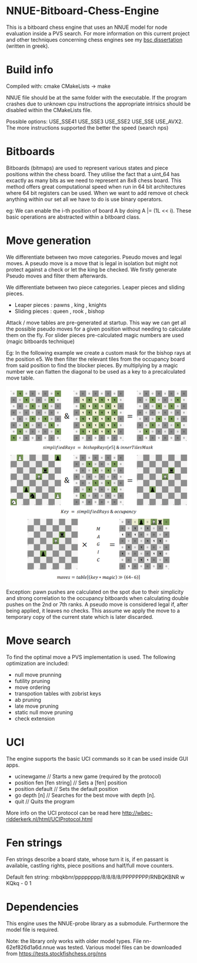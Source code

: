 # NNUE-Bitboard-Chess-Engine
This is a bitboard chess engine that uses an NNUE model for node evaluation inside a PVS search. 
For more information on this current project and other techniques concerning chess engines see my [bsc dissertation](./dissertation.pdf) (written in greek).

# Build info
Compiled with: cmake CMakeLists -> make

NNUE file should be at the same folder with the executable.
If the program crashes due to unknown cpu instructions the appropriate intrisics
should be disabled within the CMakeLists file. 

Possible options: USE_SSE41 USE_SSE3 USE_SSE2 USE_SSE USE_AVX2. The more instructions supported the better the speed (search nps)

# Bitboards
Bitboards (bitmaps) are used to represent various states and piece positions within the chess board. 
They utilise the fact that a uint_64 has excactly as many bits as we need to represent an 8x8 chess board. 
This method offers great computational speed when run in 64 bit architectures where 64 bit registers can be used.
When we want to add remove ot check anything within our set all we have to do is use binary operators.

eg: We can enable the i-th position of board A by doing A |= (1L << i). 
These basic operations are abstracted within a bitboard class.

# Move generation
We differentiate between two move categories. Pseudo moves and legal moves.
A pseudo move is a move that is legal in isolation but might not protect against a check or let the king be checked. 
We firstly generate Pseudo moves and filter them afterwards.

We differentiate between two piece categories. Leaper pieces and sliding pieces.
- Leaper pieces : pawns , king , knights
- Sliding pieces : queen , rook , bishop

Attack / move tables are pre-generated at startup. This way we can get all the possible pseudo moves for a given position without needing to calculate them on the fly.
For slider pieces pre-calculated magic numbers are used (magic bitboards technique)

Eg: In the following example we create a custom mask for the bishop rays at the position e5. We then filter the relevant
tiles from the occupancy board from said position to find the blocker pieces. By multiplying by a magic number
we can flatten the diagonal to be used as a key to a precalculated move table.

<p align="center">
  <img src="./images/magic_bitboards_example.png" alt="Sublime's custom image"/>
</p>

Exception: pawn pushes are calculated on the spot due to their simplicity and strong correlation to the occupancy bitboards when calculating double pushes on the 2nd or 7th ranks.
A pseudo move is considered legal if, after being applied, it leaves no checks. This assume we apply the move to a temporary copy of the current state which is later discarded.

# Move search
To find the optimal move a PVS implementation is used. The following optimization are included:
- null move prunning
- futility pruning
- move ordering
- transpotion tables with zobrist keys
- ab pruning
- late move pruning
- static null move pruning
- check extension

# UCI
The engine supports the basic UCI commands so it can be used inside GUI apps.

- ucinewgame // Starts a new game (required by the protocol) 
- position fen [fen string] // Sets a [fen] position
- position default // Sets the default position
- go depth [n] // Searches for the best move with depth [n].
- quit // Quits the program

More info on the UCI protocol can be read here http://wbec-ridderkerk.nl/html/UCIProtocol.html

# Fen strings

 Fen strings describe a board state, whose turn it is, if en passant is available, castling rights, piece positions and half/full move counters. 
 
 Default fen string: rnbqkbnr/pppppppp/8/8/8/8/PPPPPPPP/RNBQKBNR w KQkq - 0 1

# Dependencies
This engine uses the NNUE-probe library as a submodule. Furthermore the model file is required. 

Note: the library only works with older model types. File nn-62ef826d1a6d.nnue was tested. Various model files can be downloaded from https://tests.stockfishchess.org/nns
